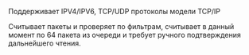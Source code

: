 Поддерживает IPV4/IPV6, TCP/UDP протоколы модели TCP/IP

Считывает пакеты и проверяет по фильтрам, считывает в данный момент по 64 пакета из очереди и требует ручного подтверждения дальнейшего чтения.